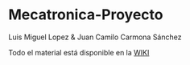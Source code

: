 # Mecatronica-Proyecto
Luis Miguel Lopez & Juan Camilo Carmona Sánchez

Todo el material está disponible en la [WIKI]("https://github.com/chuismiguel/Mecatronica-Proyecto/wiki")
